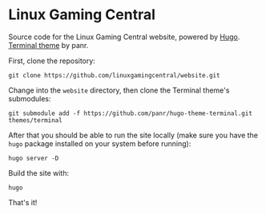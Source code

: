 # Linux Gaming Central
Source code for the Linux Gaming Central website, powered by [Hugo](https://gohugo.io/). [Terminal theme](https://github.com/panr/hugo-theme-terminal) by panr.

First, clone the repository:

`git clone https://github.com/linuxgamingcentral/website.git`

Change into the `website` directory, then clone the Terminal theme's submodules:

`git submodule add -f https://github.com/panr/hugo-theme-terminal.git themes/terminal`

After that you should be able to run the site locally (make sure you have the `hugo` package installed on your system before running):

`hugo server -D`

Build the site with:

`hugo`

That's it!
